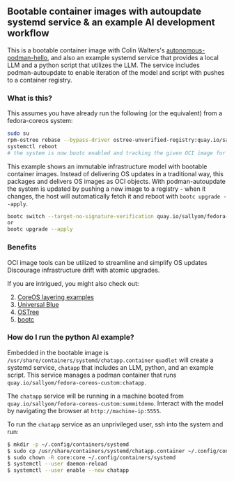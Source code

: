 ## Bootable container images with autoupdate systemd service & an example AI development workflow

This is a bootable container image with Colin Walters's
[autonomous-podman-hello](https://gitlab.com/CentOS/cloud/sagano-examples/-/tree/main/autonomous-podman-hello?ref_type=heads), and also an
example systemd service that provides a local LLM and a python script that utilizes the LLM. The service includes podman-autoupdate to
enable iteration of the model and script with pushes to a container registry.

### What is this?

This assumes you have already run the following (or the equivalent) from a fedora-coreos system:

```bash
sudo su
rpm-ostree rebase --bypass-driver ostree-unverified-registry:quay.io/sallyom/fedora-coreos-custom:summitdemo
systemctl reboot
# the system is now bootc enabled and tracking the given OCI image for updates
```

This example shows an immutable infrastructure model with bootable container images.
Instead of delivering OS updates in a traditional way, this packages and delivers
OS images as OCI objects. With podman-autoupdate the system is updated by pushing a new image to
a registry - when it changes, the host will automatically fetch it and reboot with
`bootc upgrade --apply`. 

```bash
bootc switch --target-no-signature-verification quay.io/sallyom/fedora-coreos-custom:summitdemo
or
bootc upgrade --apply
```

### Benefits

OCI image tools can be utilized to streamline and simplify OS updates
Discourage infrastructure drift with atomic upgrades.

If you are intrigued, you might also check out:

2. [CoreOS layering examples](https://github.com/coreos/layering-examples)
3. [Universal Blue](https://universal-blue.org/)
4. [OSTree](https://ostreedev.github.io/ostree/#operating-systems-and-distributions-using-ostree)
5. [bootc](https://github.com/containers/bootc/tree/main)

### How do I run the python AI example?

Embedded in the bootable image is `/usr/share/containers/systemd/chatapp.container`
`quadlet` will create a systemd service, `chatapp` that includes an LLM, python, and an example script.
This service manages a podman container that runs `quay.io/sallyom/fedora-coreos-custom:chatapp`. 

The `chatapp` service will be running in a machine booted from
`quay.io/sallyom/fedora-coreos-custom:summitdemo`. Interact with the model by navigating the
browser at `http://machine-ip:5555`. 

To run the `chatapp` service as an unprivileged user, ssh into the system and run:

```bash
$ mkdir -p ~/.config/containers/systemd
$ sudo cp /usr/share/containers/systemd/chatapp.container ~/.config/containers/systemd/.
$ sudo chown -R core:core ~/.config/containers/systemd
$ systemctl --user daemon-reload
$ systemctl --user enable --now chatapp

```
